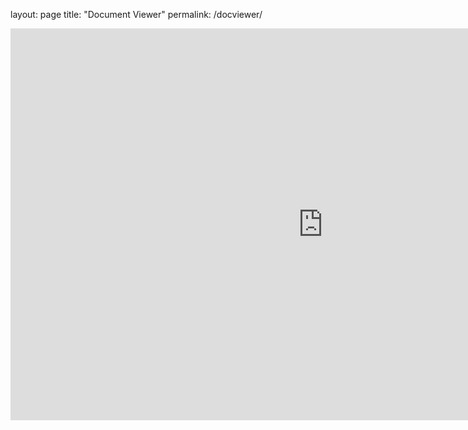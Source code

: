 layout: page
title: "Document Viewer"
permalink: /docviewer/

<center><iframe 
src="https://public.tableau.com/views/SevillePainters3Database/DocumentViewer?:display_count=y&publish=yes&:origin=viz_share_link" 
width="1000" 
height="627" 
frameborder="0">
</iframe></center>
